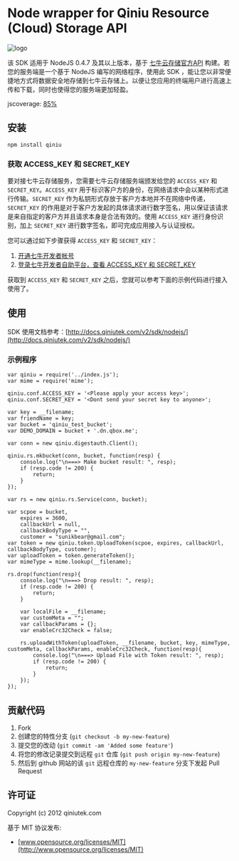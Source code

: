 # Node wrapper for Qiniu Resource (Cloud) Storage API

![logo](http://qiniutek.com/images/logo-2.png)

该 SDK 适用于 NodeJS 0.4.7 及其以上版本，基于 [七牛云存储官方API](/v2/api/) 构建。若您的服务端是一个基于 NodeJS 编写的网络程序，使用此 SDK ，能让您以非常便捷地方式将数据安全地存储到七牛云存储上。以便让您应用的终端用户进行高速上传和下载，同时也使得您的服务端更加轻盈。

jscoverage: [85%](http://fengmk2.github.com/coverage/qiniu.html)

## 安装

    npm install qiniu

### 获取 ACCESS_KEY 和 SECRET_KEY

要对接七牛云存储服务，您需要七牛云存储服务端颁发给您的 `ACCESS_KEY` 和 `SECRET_KEY`。`ACCESS_KEY` 用于标识客户方的身份，在网络请求中会以某种形式进行传输。`SECRET_KEY` 作为私钥形式存放于客户方本地并不在网络中传递，`SECRET_KEY` 的作用是对于客户方发起的具体请求进行数字签名，用以保证该请求是来自指定的客户方并且请求本身是合法有效的。使用 `ACCESS_KEY` 进行身份识别，加上 `SECRET_KEY` 进行数字签名，即可完成应用接入与认证授权。

您可以通过如下步骤获得 `ACCESS_KEY` 和 `SECRET_KEY`：

1. [开通七牛开发者帐号](https://dev.qiniutek.com/signup)
2. [登录七牛开发者自助平台，查看 ACCESS_KEY 和 SECRET_KEY](https://dev.qiniutek.com/account/keys)

获取到 `ACCESS_KEY` 和 `SECRET_KEY` 之后，您就可以参考下面的示例代码进行接入使用了。

## 使用

SDK 使用文档参考：[http://docs.qiniutek.com/v2/sdk/nodejs/](http://docs.qiniutek.com/v2/sdk/nodejs/)

### 示例程序

   	var qiniu = require('../index.js');
	var mime = require('mime');

	qiniu.conf.ACCESS_KEY = '<Please apply your access key>';
	qiniu.conf.SECRET_KEY = '<Dont send your secret key to anyone>';

	var key = __filename;
	var friendName = key;
	var bucket = 'qiniu_test_bucket';
	var DEMO_DOMAIN = bucket + '.dn.qbox.me';

	var conn = new qiniu.digestauth.Client();

	qiniu.rs.mkbucket(conn, bucket, function(resp) {
  		console.log("\n===> Make bucket result: ", resp);
  		if (resp.code != 200) {
    		return;
  		}
	});

	var rs = new qiniu.rs.Service(conn, bucket);

	var scpoe = bucket,
    	expires = 3600,
    	callbackUrl = null,
    	callbackBodyType = "",
    	customer = "sunikbear@gmail.com";
	var token = new qiniu.token.UploadToken(scpoe, expires, callbackUrl, 				callbackBodyType, customer);
	var uploadToken = token.generateToken();
	var mimeType = mime.lookup(__filename);

	rs.drop(function(resp){
  		console.log("\n===> Drop result: ", resp);
  		if (resp.code != 200) {
    		return;
  		}

  		var localFile = __filename;
  		var customMeta = "";
  		var callbackParams = {};
  		var enableCrc32Check = false;

  		rs.uploadWithToken(uploadToken, __filename, bucket, key, mimeType, customMeta, callbackParams, enableCrc32Check, function(resp){
	    	console.log("\n===> Upload File with Token result: ", resp);
    		if (resp.code != 200) {
      			return;
    		}
  		});
	});



## 贡献代码

1. Fork
2. 创建您的特性分支 (`git checkout -b my-new-feature`)
3. 提交您的改动 (`git commit -am 'Added some feature'`)
4. 将您的修改记录提交到远程 `git` 仓库 (`git push origin my-new-feature`)
5. 然后到 github 网站的该 `git` 远程仓库的 `my-new-feature` 分支下发起 Pull Request

## 许可证

Copyright (c) 2012 qiniutek.com

基于 MIT 协议发布:

* [www.opensource.org/licenses/MIT](http://www.opensource.org/licenses/MIT)
